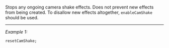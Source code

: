 Stops any ongoing camera shake effects. Does not prevent new effects from being created. To disallow new effects altogether, `enableCamShake` should be used.


---
*Example 1:*
```sqf
resetCamShake;
```